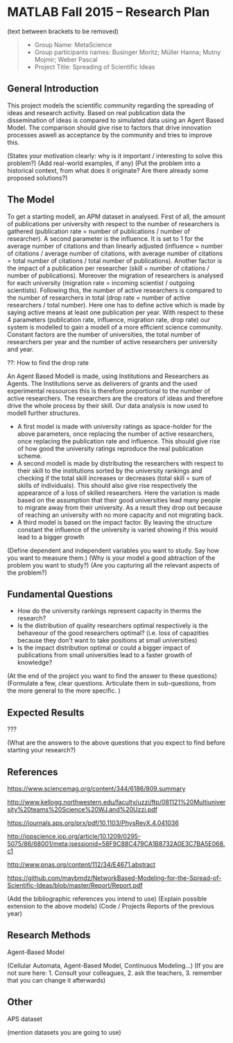 # MATLAB Fall 2015 – Research Plan
(text between brackets to be removed)

> * Group Name: MetaScience
> * Group participants names: Businger Moritz; Müller Hanna; Mutny Mojmir; Weber Pascal
> * Project Title: Spreading of Scientific Ideas

## General Introduction

This project models the scientific community regarding the spreading of ideas and research activity. Based on real publication data the dissemination of ideas is compared to simulated data using an Agent Based Model. The comparison should give rise to factors that drive innovation processes aswell as acceptance by the community and tries to improve this.

(States your motivation clearly: why is it important / interesting to solve this problem?)
(Add real-world examples, if any)
(Put the problem into a historical context, from what does it originate? Are there already some proposed solutions?)

## The Model

To get a starting modell, an APM dataset in analysed. First of all, the amount of publications per university with respect to the number of researchers is gathered (publication rate = number of publications / number of researcher). A second parameter is the influence. It is set to 1 for the average number of citations and than linearly adjusted (influence = number of citations / average number of citations, with average number of citations = total number of citations / total number of publications). Another factor is the impact of a publication per researcher (skill = number of citations / number of publications). Moreover the migration of researchers is analysed for each university (migration rate = incoming scientist / outgoing scientists). Following this, the number of active researchers is compared to the number of researchers in total (drop rate = number of active researchers / total number). Here one has to define active which is made by saying active means at least one publication per year. With respect to these 4 parameters (publication rate, influence, migration rate, drop rate) our system is modelled to gain a modell of a more efficient science community. Constant factors are the number of universities, the total number of researchers per year and the number of active researchers per university and year.

??: How to find the drop rate

An Agent Based Modell is made, using Institutions and Researchers as Agents. The Institutions serve as deliverers of grants and the used experimental ressources this is therefore proportional to the number of active researchers. The researchers are the creators of ideas and therefore drive the whole process by their skill. Our data analysis is now used to modell further structures. 

- A first model is made with university ratings as space-holder for the above parameters, once replacing the number of active researchers, once replacing the publication rate and influence. This should give rise of how good the university ratings reproduce the real publication scheme.
- A second modell is made by distributing the researchers with respect to their skill to the institutions sorted by the university rankings and checking if the total skill increases or decreases (total skill = sum of skills of individuals). This should also give rise respectively the appearance of a loss of skilled researchers. Here the variation is made based on the assumption that their good universities lead many people to migrate away from their university. As a result they drop out because of reaching an university with no more capacity and not migrating back.
- A third model is based on the impact factor. By leaving the structure constant the influence of the university is varied showing if this would lead to a bigger growth

(Define dependent and independent variables you want to study. Say how you want to measure them.) (Why is your model a good abtraction of the problem you want to study?) (Are you capturing all the relevant aspects of the problem?)

## Fundamental Questions
- How do the university rankings represent capacity in therms the research?
- Is the distribution of quality researchers optimal respectively is the behaveour of the good researchers optimal? (i.e. loss of capazities because they don't want to take positions at small universities)
- Is the impact distribution optimal or could a bigger impact of publications from small universities lead to a faster growth of knowledge?

(At the end of the project you want to find the answer to these questions)
(Formulate a few, clear questions. Articulate them in sub-questions, from the more general to the more specific. )


## Expected Results

???

(What are the answers to the above questions that you expect to find before starting your research?)


## References 


https://www.sciencemag.org/content/344/6186/809.summary

http://www.kellogg.northwestern.edu/faculty/uzzi/ftp/081121%20Multiuniversity%20teams%20Science%20WJ.and%20Uzzi.pdf

https://journals.aps.org/prx/pdf/10.1103/PhysRevX.4.041036

http://iopscience.iop.org/article/10.1209/0295-5075/86/68001/meta;jsessionid=58F9C88C479CA1B8732A0E3C7BA5E068.c1

http://www.pnas.org/content/112/34/E4671.abstract

https://github.com/maybmdz/NetworkBased-Modeling-for-the-Spread-of-Scientific-Ideas/blob/master/Report/Report.pdf


(Add the bibliographic references you intend to use)
(Explain possible extension to the above models)
(Code / Projects Reports of the previous year)


## Research Methods

Agent-Based Model

(Cellular Automata, Agent-Based Model, Continuous Modeling...) (If you are not sure here: 1. Consult your colleagues, 2. ask the teachers, 3. remember that you can change it afterwards)


## Other

APS dataset

(mention datasets you are going to use)
